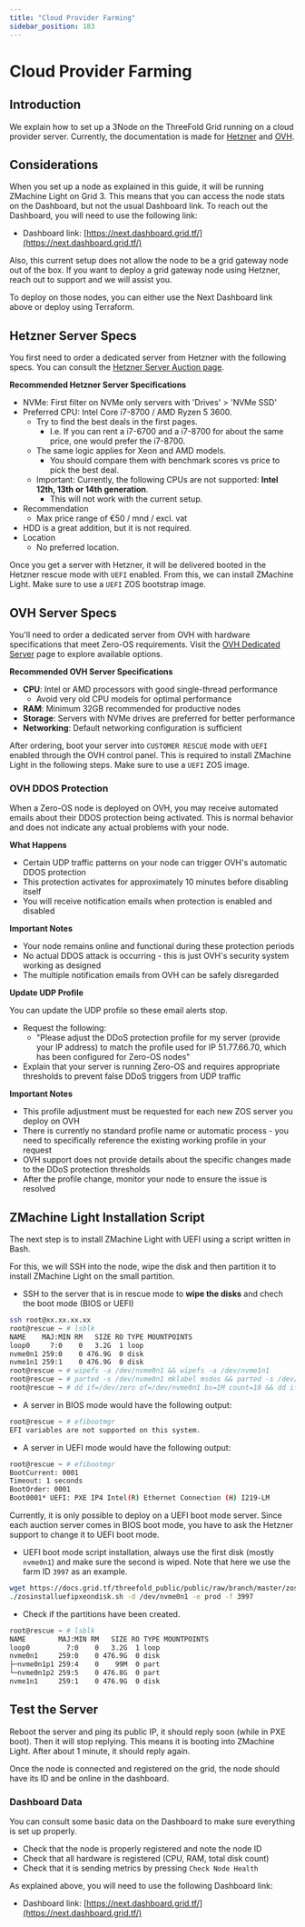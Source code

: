 ```yaml
---
title: "Cloud Provider Farming"
sidebar_position: 183
---
```


# Cloud Provider Farming

## Introduction

We explain how to set up a 3Node on the ThreeFold Grid running on a cloud provider server. Currently, the documentation is made for [Hetzner](https://www.hetzner.com) and [OVH](https://www.ovhcloud.com/).

## Considerations

When you set up a node as explained in this guide, it will be running ZMachine Light on Grid 3. This means that you can access the node stats on the Dashboard, but not the usual Dashboard link. To reach out the Dashboard, you will need to use the following link:

- Dashboard link: [https://next.dashboard.grid.tf/](https://next.dashboard.grid.tf/)

Also, this current setup does not allow the node to be a grid gateway node out of the box. If you want to deploy a grid gateway node using Hetzner, reach out to support and we will assist you.

To deploy on those nodes, you can either use the Next Dashboard link above or deploy using Terraform.

## Hetzner Server Specs

You first need to order a dedicated server from Hetzner with the following specs. You can consult the [Hetzner Server Auction page](https://www.hetzner.com/sb/).

**Recommended Hetzner Server Specifications**
- NVMe: First filter on NVMe only servers with 'Drives' > 'NVMe SSD'
- Preferred CPU: Intel Core i7-8700 / AMD Ryzen 5 3600.
  - Try to find the best deals in the first pages.
    - I.e. If you can rent a i7-6700 and a i7-8700 for about the same price, one would prefer the i7-8700.
  - The same logic applies for Xeon and AMD models.
    - You should compare them with benchmark scores vs price to pick the best deal.
  - Important: Currently, the following CPUs are not supported: **Intel 12th, 13th or 14th generation**.
    - This will not work with the current setup.
- Recommendation
  - Max price range of €50 / mnd / excl. vat
- HDD is a great addition, but it is not required.
- Location
  - No preferred location.

Once you get a server with Hetzner, it will be delivered booted in the Hetzner rescue mode with `UEFI` enabled. From this, we can install ZMachine Light. Make sure to use a `UEFI` ZOS bootstrap image.

## OVH Server Specs

You'll need to order a dedicated server from OVH with hardware specifications that meet Zero-OS requirements. Visit the [OVH Dedicated Server](https://www.ovhcloud.com/en/bare-metal/prices/) page to explore available options.

**Recommended OVH Server Specifications**
- **CPU**: Intel or AMD processors with good single-thread performance
  - Avoid very old CPU models for optimal performance
- **RAM**: Minimum 32GB recommended for productive nodes
- **Storage**: Servers with NVMe drives are preferred for better performance
- **Networking**: Default networking configuration is sufficient

After ordering, boot your server into `CUSTOMER RESCUE` mode with `UEFI` enabled through the OVH control panel. This is required to install ZMachine Light in the following steps. Make sure to use a `UEFI` ZOS image.

### OVH DDOS Protection

When a Zero-OS node is deployed on OVH, you may receive automated emails about their DDOS protection being activated. This is normal behavior and does not indicate any actual problems with your node.

**What Happens**
- Certain UDP traffic patterns on your node can trigger OVH's automatic DDOS protection
- This protection activates for approximately 10 minutes before disabling itself
- You will receive notification emails when protection is enabled and disabled

**Important Notes**
- Your node remains online and functional during these protection periods
- No actual DDOS attack is occurring - this is just OVH's security system working as designed
- The multiple notification emails from OVH can be safely disregarded

**Update UDP Profile**

You can update the UDP profile so these email alerts stop.

- Request the following:
  - "Please adjust the DDoS protection profile for my server (provide your IP address) to match the profile used for IP 51.77.66.70, which has been configured for Zero-OS nodes"
- Explain that your server is running Zero-OS and requires appropriate thresholds to prevent false DDoS triggers from UDP traffic

**Important Notes**

- This profile adjustment must be requested for each new ZOS server you deploy on OVH
- There is currently no standard profile name or automatic process - you need to specifically reference the existing working profile in your request
- OVH support does not provide details about the specific changes made to the DDoS protection thresholds
- After the profile change, monitor your node to ensure the issue is resolved

## ZMachine Light Installation Script

The next step is to install ZMachine Light with UEFI using a script written in Bash.

For this, we will SSH into the node, wipe the disk and then partition it to install ZMachine Light on the small partition.

- SSH to the server that is in rescue mode to **wipe the disks** and chech the boot mode (BIOS or UEFI)
```sh
ssh root@xx.xx.xx.xx
root@rescue ~ # lsblk 
NAME    MAJ:MIN RM   SIZE RO TYPE MOUNTPOINTS
loop0     7:0    0   3.2G  1 loop 
nvme0n1 259:0    0 476.9G  0 disk 
nvme1n1 259:1    0 476.9G  0 disk
root@rescue ~ # wipefs -a /dev/nvme0n1 && wipefs -a /dev/nvme1n1
root@rescue ~ # parted -s /dev/nvme0n1 mklabel msdos && parted -s /dev/nvme1n1 mklabel msdos
root@rescue ~ # dd if=/dev/zero of=/dev/nvme0n1 bs=1M count=10 && dd if=/dev/zero of=/dev/nvme1n1 bs=1M count=10
```

- A server in BIOS mode would have the following output:
```sh
root@rescue ~ # efibootmgr 
EFI variables are not supported on this system.
```

- A server in UEFI mode would have the following output:
```sh
root@rescue ~ # efibootmgr 
BootCurrent: 0001
Timeout: 1 seconds
BootOrder: 0001
Boot0001* UEFI: PXE IP4 Intel(R) Ethernet Connection (H) I219-LM
```

Currently, it is only possible to deploy on a UEFI boot mode server. Since each auction server comes in BIOS boot mode, you have to ask the Hetzner support to change it to UEFI boot mode.

- UEFI boot mode script installation, always use the first disk (mostly `nvme0n1`) and make sure the second is wiped. Note that here we use the farm ID `3997` as an example.
```sh
wget https://docs.grid.tf/threefold_public/public/raw/branch/master/zosinstalluefipxeondisk.sh && chmod +x zosinstalluefipxeondisk.sh
./zosinstalluefipxeondisk.sh -d /dev/nvme0n1 -e prod -f 3997
```

- Check if the partitions have been created.
```sh
root@rescue ~ # lsblk 
NAME        MAJ:MIN RM   SIZE RO TYPE MOUNTPOINTS
loop0         7:0    0   3.2G  1 loop 
nvme0n1     259:0    0 476.9G  0 disk 
├─nvme0n1p1 259:4    0    99M  0 part 
└─nvme0n1p2 259:5    0 476.8G  0 part 
nvme1n1     259:1    0 476.9G  0 disk 
```

## Test the Server

Reboot the server and ping its public IP, it should reply soon (while in PXE boot). Then it will stop replying. This means it is booting into ZMachine Light. After about 1 minute, it should reply again.

Once the node is connected and registered on the grid, the node should have its ID and be online in the dashboard.

### Dashboard Data

You can consult some basic data on the Dashboard to make sure everything is set up properly.

- Check that the node is properly registered and note the node ID
- Check that all hardware is registered (CPU, RAM, total disk count)
- Check that it is sending metrics by pressing `Check Node Health`

As explained above, you will need to use the following Dashboard link:

- Dashboard link: [https://next.dashboard.grid.tf/](https://next.dashboard.grid.tf/)